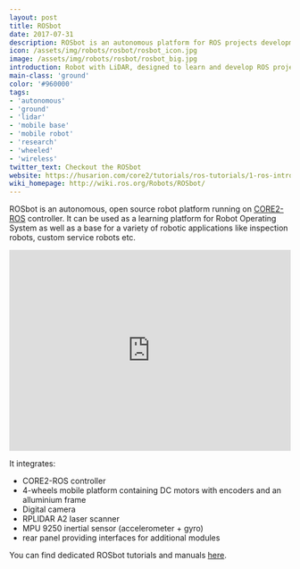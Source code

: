 ```yaml
---
layout: post
title: ROSbot
date: 2017-07-31
description: ROSbot is an autonomous platform for ROS projects development
icon: /assets/img/robots/rosbot/rosbot_icon.jpg
image: /assets/img/robots/rosbot/rosbot_big.jpg
introduction: Robot with LiDAR, designed to learn and develop ROS projects, with a dedicated tutorial available. Good base to add extensions - sensors, grippers, etc. thanks to many interfaces available on the rear panel.
main-class: 'ground'
color: '#960000'
tags:
- 'autonomous'
- 'ground'
- 'lidar'
- 'mobile base'
- 'mobile robot'
- 'research'
- 'wheeled'
- 'wireless'
twitter_text: Checkout the ROSbot
website: https://husarion.com/core2/tutorials/ros-tutorials/1-ros-introduction/
wiki_homepage: http://wiki.ros.org/Robots/ROSbot/
---
```


ROSbot is an autonomous, open source robot platform running on [CORE2-ROS](https://husarion.com/core2/) controller. It can be used as a learning platform for Robot Operating System as well as a base for a variety of robotic applications like inspection robots, custom service robots etc.

<iframe width="100%" height="360" src="https://www.youtube.com/embed/aqJC23XcnyI" frameborder="0" allowfullscreen></iframe>

It integrates:

 - CORE2-ROS controller
 - 4-wheels mobile platform containing DC motors with encoders and an alluminium frame
 - Digital camera
 - RPLIDAR A2 laser scanner
 - MPU 9250 inertial sensor (accelerometer + gyro)
 - rear panel providing interfaces for additional modules

You can find dedicated ROSbot tutorials and manuals [here](https://husarion.com/core2/tutorials/ros-tutorials/1-ros-introduction/).
